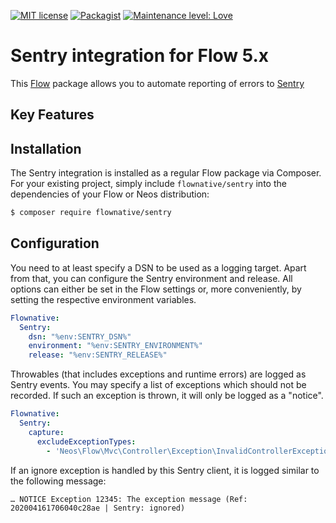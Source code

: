 [![MIT license](http://img.shields.io/badge/license-MIT-brightgreen.svg)](http://opensource.org/licenses/MIT)
[![Packagist](https://img.shields.io/packagist/v/flownative/sentry.svg)](https://packagist.org/packages/flownative/sentry)
[![Maintenance level: Love](https://img.shields.io/badge/maintenance-%E2%99%A1%E2%99%A1%E2%99%A1-ff69b4.svg)](https://www.flownative.com/en/products/open-source.html)

# Sentry integration for Flow 5.x

This [Flow](https://flow.neos.io) package allows you to automate reporting of errors to [Sentry](https://www.sentry.io) 

## Key Features


## Installation

The Sentry integration is installed as a regular Flow package via Composer. For your existing project, simply include 
`flownative/sentry` into the dependencies of your Flow or Neos distribution:

```bash
$ composer require flownative/sentry
```

## Configuration

You need to at least specify a DSN to be used as a logging target. Apart from that, you
can configure the Sentry environment and release. All options can either be set in the
Flow settings or, more conveniently, by setting the respective environment variables.

```yaml
Flownative:
  Sentry:
    dsn: "%env:SENTRY_DSN%"
    environment: "%env:SENTRY_ENVIRONMENT%"
    release: "%env:SENTRY_RELEASE%"
```

Throwables (that includes exceptions and runtime errors) are logged as Sentry events. 
You may specify a list of exceptions which should not be recorded. If such an exception
is thrown, it will only be logged as a "notice".

```yaml
Flownative:
  Sentry:
    capture:
      excludeExceptionTypes:
        - 'Neos\Flow\Mvc\Controller\Exception\InvalidControllerException'
```

If an ignore exception is handled by this Sentry client, it is logged similar to the
following message:

```
… NOTICE Exception 12345: The exception message (Ref: 202004161706040c28ae | Sentry: ignored)
```
